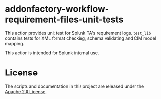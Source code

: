 # addonfactory-workflow-requirement-files-unit-tests

This action provides unit test for Splunk TA's requirement logs.
`test_lib` contains tests for XML format checking, schema validating and CIM model mapping.

This action is intended for Splunk internal use.

# License

The scripts and documentation in this project are released under the [Apache 2.0 License](LICENSE).
